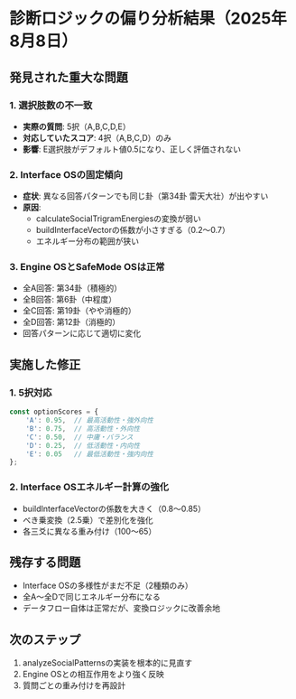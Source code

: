 # 診断ロジックの偏り分析結果（2025年8月8日）

## 発見された重大な問題

### 1. 選択肢数の不一致
- **実際の質問**: 5択（A,B,C,D,E）
- **対応していたスコア**: 4択（A,B,C,D）のみ
- **影響**: E選択肢がデフォルト値0.5になり、正しく評価されない

### 2. Interface OSの固定傾向
- **症状**: 異なる回答パターンでも同じ卦（第34卦 雷天大壮）が出やすい
- **原因**: 
  - calculateSocialTrigramEnergiesの変換が弱い
  - buildInterfaceVectorの係数が小さすぎる（0.2～0.7）
  - エネルギー分布の範囲が狭い

### 3. Engine OSとSafeMode OSは正常
- 全A回答: 第34卦（積極的）
- 全B回答: 第6卦（中程度）
- 全C回答: 第19卦（やや消極的）
- 全D回答: 第12卦（消極的）
- 回答パターンに応じて適切に変化

## 実施した修正

### 1. 5択対応
```javascript
const optionScores = {
    'A': 0.95,  // 最高活動性・強外向性
    'B': 0.75,  // 高活動性・外向性
    'C': 0.50,  // 中庸・バランス
    'D': 0.25,  // 低活動性・内向性
    'E': 0.05   // 最低活動性・強内向性
};
```

### 2. Interface OSエネルギー計算の強化
- buildInterfaceVectorの係数を大きく（0.8～0.85）
- べき乗変換（2.5乗）で差別化を強化
- 各三爻に異なる重み付け（100～65）

## 残存する問題
- Interface OSの多様性がまだ不足（2種類のみ）
- 全A〜全Dで同じエネルギー分布になる
- データフロー自体は正常だが、変換ロジックに改善余地

## 次のステップ
1. analyzeSocialPatternsの実装を根本的に見直す
2. Engine OSとの相互作用をより強く反映
3. 質問ごとの重み付けを再設計
